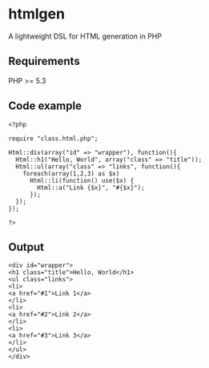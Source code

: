 # htmlgen

A lightweight DSL for HTML generation in PHP

## Requirements

PHP >= 5.3

## Code example

    <?php

    require "class.html.php";

    Html::div(array("id" => "wrapper"), function(){
      Html::h1("Hello, World", array("class" => "title"));
      Html::ul(array("class" => "links", function(){
        foreach(array(1,2,3) as $x)
          Html::li(function() use($x) {
            Html::a("Link {$x}", "#{$x}");
          });
      });
    });
    
    ?>

## Output

    <div id="wrapper">
    <h1 class="title">Hello, World</h1>
    <ul class="links">
    <li>
    <a href="#1">Link 1</a>
    </li>
    <li>
    <a href="#2">Link 2</a>
    </li>
    <li>
    <a href="#3">Link 3</a>
    </li>
    </ul>
    </div>
